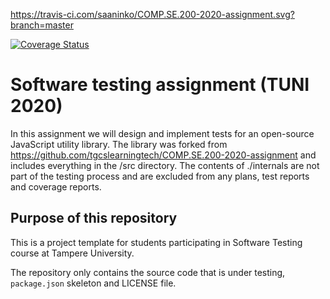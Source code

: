 https://travis-ci.com/saaninko/COMP.SE.200-2020-assignment.svg?branch=master

[![Coverage Status](https://coveralls.io/repos/github/saaninko/COMP.SE.200-2020-assignment/badge.svg)](https://coveralls.io/github/saaninko/COMP.SE.200-2020-assignment)

# Software testing assignment (TUNI 2020)

In this assignment we will design and implement tests for an open-source JavaScript utility library.
The library was forked from https://github.com/tgcslearningtech/COMP.SE.200-2020-assignment and includes everything in the /src directory. The contents of ./internals are not part of the testing process and are excluded from any plans, test reports and coverage reports.


## Purpose of this repository

This is a project template for students participating in Software Testing course
at Tampere University.

The repository only contains the source code that is under testing, `package.json` skeleton
and LICENSE file.


